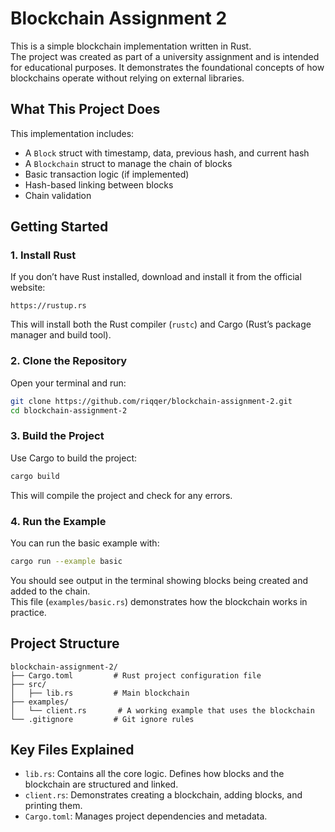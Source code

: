 # Blockchain Assignment 2

This is a simple blockchain implementation written in Rust.  
The project was created as part of a university assignment and is intended for educational purposes. It demonstrates the foundational concepts of how blockchains operate without relying on external libraries.

## What This Project Does

This implementation includes:

- A `Block` struct with timestamp, data, previous hash, and current hash
- A `Blockchain` struct to manage the chain of blocks
- Basic transaction logic (if implemented)
- Hash-based linking between blocks
- Chain validation

## Getting Started

### 1. Install Rust

If you don’t have Rust installed, download and install it from the official website:

```
https://rustup.rs
```

This will install both the Rust compiler (`rustc`) and Cargo (Rust’s package manager and build tool).

### 2. Clone the Repository

Open your terminal and run:

```bash
git clone https://github.com/riqqer/blockchain-assignment-2.git
cd blockchain-assignment-2
```

### 3. Build the Project

Use Cargo to build the project:

```bash
cargo build
```

This will compile the project and check for any errors.

### 4. Run the Example

You can run the basic example with:

```bash
cargo run --example basic
```

You should see output in the terminal showing blocks being created and added to the chain.  
This file (`examples/basic.rs`) demonstrates how the blockchain works in practice.

## Project Structure

```
blockchain-assignment-2/
├── Cargo.toml         # Rust project configuration file
├── src/
│   ├── lib.rs         # Main blockchain 
├── examples/
│   └── client.rs       # A working example that uses the blockchain
└── .gitignore         # Git ignore rules
```

## Key Files Explained

- `lib.rs`: Contains all the core logic. Defines how blocks and the blockchain are structured and linked.
- `client.rs`: Demonstrates creating a blockchain, adding blocks, and printing them.
- `Cargo.toml`: Manages project dependencies and metadata.
